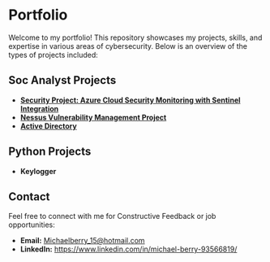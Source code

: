 
# Portfolio

Welcome to my portfolio! This repository showcases my projects, skills, and expertise in various areas of cybersecurity. Below is an overview of the types of projects included:

## Soc Analyst Projects
- [**Security Project: Azure Cloud Security Monitoring with Sentinel Integration**](https://github.com/MichaelBerry-CyberPro/Azure-Cloud-Security-Monitoring-with-Sentinel-Intergration)
- [**Nessus Vulnerability Management Project**](https://github.com/MichaelBerry-CyberPro/Nessus-Vulnerability-Management-Project-)
- [**Active Directory**](https://github.com/MichaelBerry-CyberPro/Active-Directory-Domain-Setup)

## Python Projects 
- **Keylogger**

  
## Contact
Feel free to connect with me for Constructive Feedback or job opportunities:  
- **Email:** Michaelberry_15@hotmail.com  
- **LinkedIn:** https://www.linkedin.com/in/michael-berry-93566819/
 
